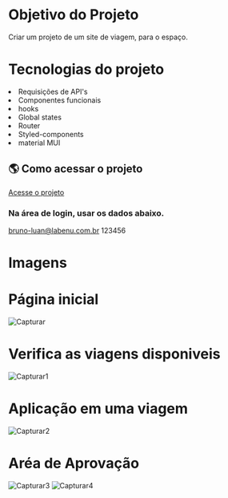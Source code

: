 
# Objetivo do Projeto

Criar um projeto de um site de viagem, para o espaço.


# Tecnologias do projeto

<li>Requisições de API's</li>
<li>Componentes funcionais</li>
<li>hooks</li>
<li>Global states</li>
<li>Router</li>
<li>Styled-components</li>
<li>material MUI</li>

## 🌎 Como acessar o projeto

[Acesse o projeto](https://lumpy-sugar.surge.sh/)


### Na área de login, usar os dados abaixo.
bruno-luan@labenu.com.br
123456


# Imagens
# Página inicial
![Capturar](https://user-images.githubusercontent.com/86798260/173432421-23e69ce5-22c8-4371-ae75-8709fe400ff6.PNG)
# Verifica as viagens disponiveis
![Capturar1](https://user-images.githubusercontent.com/86798260/173432428-c6068060-7b22-4435-a6fc-15a0b7799759.PNG)
# Aplicação em uma viagem
![Capturar2](https://user-images.githubusercontent.com/86798260/173432433-a0bb4f3d-0884-47d9-ac6c-812e84381821.PNG)
# Aréa de Aprovação 
![Capturar3](https://user-images.githubusercontent.com/86798260/173432442-947fe9e5-5de2-493c-a60d-f0248593ccbb.PNG)
![Capturar4](https://user-images.githubusercontent.com/86798260/173432946-885876fa-1521-4dcb-8bdc-e115593e032c.PNG)

